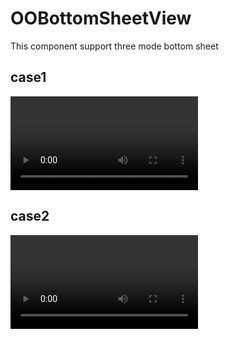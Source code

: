 # OOBottomSheetView

This component support three mode bottom sheet

## case1
<video src="./case1.webm"></video>

## case2
<video src="./case2.webm"></video>